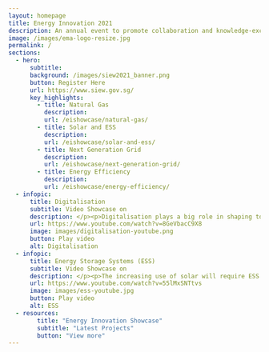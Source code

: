 ```yaml
---
layout: homepage
title: Energy Innovation 2021
description: An annual event to promote collaboration and knowledge-exchange among industry experts and the research community
image: /images/ema-logo-resize.jpg
permalink: /
sections:
  - hero:
      subtitle: 
      background: /images/siew2021_banner.png
      button: Register Here
      url: https://www.siew.gov.sg/
      key_highlights:
        - title: Natural Gas
          description: 
          url: /eishowcase/natural-gas/
        - title: Solar and ESS
          description: 
          url: /eishowcase/solar-and-ess/
        - title: Next Generation Grid
          description: 
          url: /eishowcase/next-generation-grid/
        - title: Energy Efficiency
          description: 
          url: /eishowcase/energy-efficiency/
  - infopic:
      title: Digitalisation
      subtitle: Video Showcase on
      description: </p><p>Digitalisation plays a big role in shaping tomorrow's energy future. We are working with the industry and research community to co-create innovative solutions to digitalise the energy sector to improve productivity and efficiency, maintain grid resilience and achieve carbon abatement.</p><figure class="mse-infopic-media-right is-16by9"><iframe width="560" height="315" src="https://www.youtube.com/embed/8GeVbacC9X8" frameborder="0" allow="accelerometer; autoplay; clipboard-write; encrypted-media; gyroscope; picture-in-picture" allowfullscreen></iframe></figure><p class="mse-none">
      url: https://www.youtube.com/watch?v=8GeVbacC9X8
      image: images/digitalisation-youtube.png
      button: Play video
      alt: Digitalisation
  - infopic:
      title: Energy Storage Systems (ESS)
      subtitle: Video Showcase on
      description: </p><p>The increasing use of solar will require ESS to mitigate intermittency challenges. We are partnering industry stakeholders and the research community to co-create innovative ESS solutions.</p><figure class="mse-infopic-media-left is-16by9"><iframe width="560" height="315" src="https://www.youtube.com/embed/55lMxSNTtvs" frameborder="0" allow="accelerometer; autoplay; clipboard-write; encrypted-media; gyroscope; picture-in-picture" allowfullscreen></iframe></figure><p class="mse-none">
      url: https://www.youtube.com/watch?v=55lMxSNTtvs
      image: images/ess-youtube.jpg
      button: Play video
      alt: ESS
  - resources:
        title: "Energy Innovation Showcase"
        subtitle: "Latest Projects"
        button: "View more"
---
```

